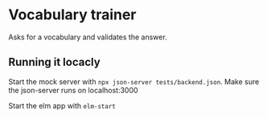 # Vocabulary trainer

Asks for a vocabulary and validates the answer.

## Running it locacly
Start the mock server with `npx json-server tests/backend.json`. Make sure the json-server runs on localhost:3000

Start the elm app with `elm-start`

